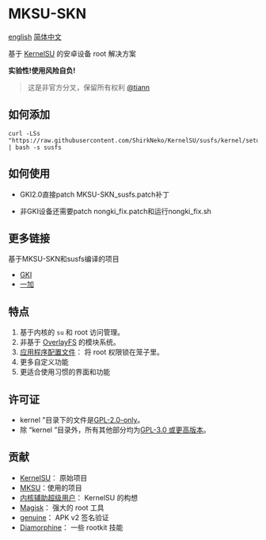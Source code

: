 # MKSU-SKN
[english](https://github.com/ShirkNeko/KernelSU/edit/susfs/docs/README-en.md) [简体中文](https://github.com/ShirkNeko/KernelSU/edit/susfs/docs/README.md)

基于 [KernelSU](https://github.com/KernelSU/KernelSU) 的安卓设备 root 解决方案

**实验性!使用风险自负!**

>
> 这是非官方分叉，保留所有权利 [@tiann](https://github.com/tiann)



## 如何添加
```
curl -LSs "https://raw.githubusercontent.com/ShirkNeko/KernelSU/susfs/kernel/setup.sh" | bash -s susfs
```



## 如何使用 
- GKI2.0直接patch MKSU-SKN_susfs.patch补丁

- 非GKI设备还需要patch nongki_fix.patch和运行nongki_fix.sh



## 更多链接
基于MKSU-SKN和susfs编译的项目
- [GKI](https://github.com/ShirkNeko/GKI_KernelSU_SUSFS) 
- [一加](https://github.com/ShirkNeko/Action_OnePlus_MKSU_SUSFS)


## 特点

1. 基于内核的 `su` 和 root 访问管理。
2. 非基于 [OverlayFS](https://en.wikipedia.org/wiki/OverlayFS) 的模块系统。
3. [应用程序配置文件](https://kernelsu.org/guide/app-profile.html)： 将 root 权限锁在笼子里。
4. 更多自定义功能
5. 更适合使用习惯的界面和功能



## 许可证

- kernel "目录下的文件是[GPL-2.0-only](https://www.gnu.org/licenses/old-licenses/gpl-2.0.en.html)。
- 除 “kernel ”目录外，所有其他部分均为[GPL-3.0 或更高版本](https://www.gnu.org/licenses/gpl-3.0.html)。

## 贡献

- [KernelSU](https://github.com/tiann/KernelSU)： 原始项目
- [MKSU](https://github.com/5ec1cff/KernelSU)：使用的项目
- [内核辅助超级用户](https://git.zx2c4.com/kernel-assisted-superuser/about/)： KernelSU 的构想
- [Magisk](https://github.com/topjohnwu/Magisk)： 强大的 root 工具
- [genuine](https://github.com/brevent/genuine/)： APK v2 签名验证
- [Diamorphine](https://github.com/m0nad/Diamorphine)： 一些 rootkit 技能

